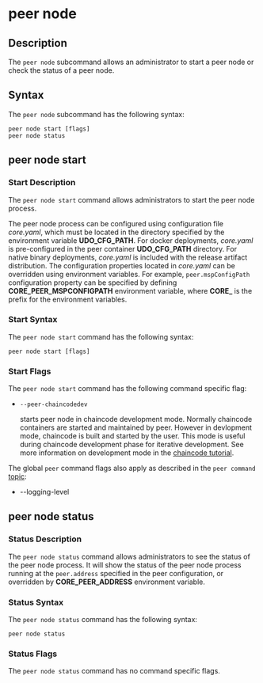 # peer node

## Description

The `peer node` subcommand allows an administrator to start a peer node or check
the status of a peer node.

## Syntax

The `peer node` subcommand has the following syntax:

```
peer node start [flags]
peer node status
```

## peer node start

### Start Description
The `peer node start` command allows administrators to start the peer node process.

The peer node process can be configured using configuration file *core.yaml*, which
must be located in the directory specified by the environment variable **UDO_CFG_PATH**.
For docker deployments, *core.yaml* is pre-configured in the peer container **UDO_CFG_PATH** directory.
For native binary deployments, *core.yaml* is included with the release artifact distribution.
The configuration properties located in *core.yaml* can be overridden using environment variables.
For example, `peer.mspConfigPath` configuration property can be specified by defining
**CORE_PEER_MSPCONFIGPATH** environment variable, where **CORE_** is the prefix for the
environment variables.

### Start Syntax
The `peer node start` command has the following syntax:

```
peer node start [flags]

```

### Start Flags
The `peer node start` command has the following command specific flag:

* `--peer-chaincodedev`

  starts peer node in chaincode development mode. Normally chaincode containers are started
  and maintained by peer. However in devlopment mode, chaincode is built and started by the user.
  This mode is useful during chaincode development phase for iterative development.
  See more information on development mode in the [chaincode tutorial](../chaincode4ade.html).

The global `peer` command flags also apply as described in the `peer command` [topic](./peercommand.html):

* --logging-level

## peer node status

### Status Description
The `peer node status` command allows administrators to see the status of the peer node process.
It will show the status of the peer node process running at the `peer.address` specified in the
peer configuration, or overridden by **CORE_PEER_ADDRESS** environment variable.

### Status Syntax
The `peer node status` command has the following syntax:

```
peer node status
```

### Status Flags
The `peer node status` command has no command specific flags.
